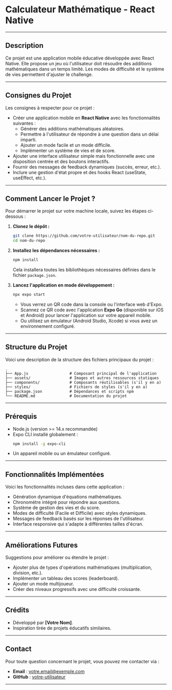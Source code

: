 # **Calculateur Mathématique - React Native**

---

## **Description**
Ce projet est une application mobile éducative développée avec React Native. Elle propose un jeu où l'utilisateur doit résoudre des additions mathématiques dans un temps limité. Les modes de difficulté et le système de vies permettent d'ajuster le challenge.

---

## **Consignes du Projet**
Les consignes à respecter pour ce projet :

- Créer une application mobile en **React Native** avec les fonctionnalités suivantes :
  - Générer des additions mathématiques aléatoires.
  - Permettre à l'utilisateur de répondre à une question dans un délai imparti.
  - Ajouter un mode facile et un mode difficile.
  - Implémenter un système de vies et de score.
- Ajouter une interface utilisateur simple mais fonctionnelle avec une disposition centrée et des boutons interactifs.
- Fournir des messages de feedback dynamiques (succès, erreur, etc.).
- Inclure une gestion d'état propre et des hooks React (useState, useEffect, etc.).

---

## **Comment Lancer le Projet ?**
Pour démarrer le projet sur votre machine locale, suivez les étapes ci-dessous :

1. **Clonez le dépôt :**
   ```bash
   git clone https://github.com/votre-utilisateur/nom-du-repo.git
   cd nom-du-repo
   ```

2. **Installez les dépendances nécessaires :**
   ```bash
   npm install
   ```
   Cela installera toutes les bibliothèques nécessaires définies dans le fichier `package.json`.

3. **Lancez l'application en mode développement :**
   ```bash
   npx expo start
   ```
   - Vous verrez un QR code dans la console ou l'interface web d'Expo.
   - Scannez ce QR code avec l'application **Expo Go** (disponible sur iOS et Android) pour lancer l'application sur votre appareil mobile.
   - Ou utilisez un émulateur (Android Studio, Xcode) si vous avez un environnement configuré.

---

## **Structure du Projet**
Voici une description de la structure des fichiers principaux du projet :

```plaintext
.
├── App.js                  # Composant principal de l'application
├── assets/                 # Images et autres ressources statiques
├── components/             # Composants réutilisables (s'il y en a)
├── styles/                 # Fichiers de styles (s'il y en a)
├── package.json            # Dépendances et scripts npm
└── README.md               # Documentation du projet
```

---

## **Prérequis**
- Node.js (version >= 14.x recommandée)
- Expo CLI installé globalement :
  ```bash
  npm install -g expo-cli
  ```
- Un appareil mobile ou un émulateur configuré.

---

## **Fonctionnalités Implémentées**
Voici les fonctionnalités incluses dans cette application :

- Génération dynamique d'équations mathématiques.
- Chronomètre intégré pour répondre aux questions.
- Système de gestion des vies et du score.
- Modes de difficulté (Facile et Difficile) avec styles dynamiques.
- Messages de feedback basés sur les réponses de l'utilisateur.
- Interface responsive qui s'adapte à différentes tailles d'écran.

---

## **Améliorations Futures**
Suggestions pour améliorer ou étendre le projet :

- Ajouter plus de types d'opérations mathématiques (multiplication, division, etc.).
- Implémenter un tableau des scores (leaderboard).
- Ajouter un mode multijoueur.
- Créer des niveaux progressifs avec une difficulté croissante.

---

## **Crédits**
- Développé par **[Votre Nom]**.
- Inspiration tirée de projets éducatifs similaires.

---

## **Contact**
Pour toute question concernant le projet, vous pouvez me contacter via :

- **Email** : votre.email@exemple.com
- **GitHub** : [votre-utilisateur](https://github.com/votre-utilisateur)

---
